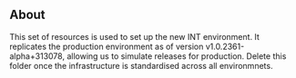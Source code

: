 ## About
This set of resources is used to set up the new INT environment. It replicates the production environment as of version v1.0.2361-alpha+313078, allowing us to simulate releases for production. Delete this folder once the infrastructure is standardised across all environmnets.